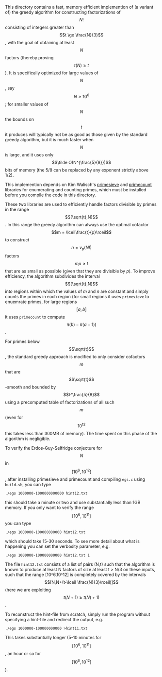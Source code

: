 This directory contains a fast, memory efficient implemention of (a variant of) the greedy algorithm for constructing factorizations of $$N!$$ consisting of integers greater than $$t \ge \frac{N}{3}$$, with the goal of obtaining at least $$N$$ factors (thereby proving $$t(N) \ge t$$).  It is specifically optimized for large values of $$N$$, say $$N \ge 10^6$$; for smaller values of $$N$$ the bounds on $$t$$ it produces will typically not be as good as those given by the standard greedy algorithm, but it is much faster when $$N$$ is large, and it uses only $$\tilde O(N^{\frac{5}{8}})$$ bits of memory (the 5/8 can be replaced by any exponent strictly above 1/2).

This implemention depends on Kim Walisch's [primesieve](https://github.com/kimwalisch/primesieve) and [primecount](https://github.com/kimwalisch/primecount) libraries for enumerating and counting primes, which must be installed before you compile the code in this directory.

These two libraries are used to efficiently handle factors divisible by primes in the range $$[\sqrt{t},N]$$. In this range the greedy algorithm can always use the optimal cofactor $$m = \lceil\frac{t}{p}\rceil$$ to construct $$n = v_p(N!)$$ factors $$mp \ge t$$ that are as small as possible (given that they are divisible by $p$).  To improve efficiency, the algorithm subdivides the interval $$[\sqrt{t},N]$$ into regions within which the values of $m$ and $n$ are constant and simply counts the primes in each region (for small regions it uses `primesieve` to enuemrate primes, for large regions $$[a,b]$$ it uses `primecount` to compute $$\pi(b)-\pi(a-1))$$.

For primes below $$\sqrt{t}$$, the standard greedy approach is modified to only consider cofactors $$m$$ that are $$\sqrt{t}$$-smooth and bounded by $$t^\frac{5}{8}$$ using a precomputed table of factorizations of all such $$m$$ (even for $$10^{12}$$ this takes less than 300MB of memory).  The time spent on this phase of the algorithm is negligible.

To verify the Erdos-Guy-Selfridge conjecture for $$N$$ in $$[10^6,10^{12}]$$, after installing primesieve and primecount and compiling `egs.c` using `build.sh`, you can type

`./egs 1000000-1000000000000 hint12.txt`

this should take a minute or two and use substantially less than 1GB memory.  If you only want to verify the range $$[10^6,10^{11}]$$ you can type

`./egs 1000000-100000000000 hint12.txt`

which should take 15-30 seconds.  To see more detail about what is happening you can set the verbosity parameter, e.g.

`./egs 1000000-100000000000 hint12.txt 1`

The file `hint12.txt` consists of a list of pairs (N,t) such that the algorithm is known to produce at least N factors of size at least t > N/3 on these inputs, such that the range [10^6,10^12] is completely covered by the intervals $$[N,N+(t-\lceil \frac{N}{3}\rceil)]$$ (here we are exploiting $$t(N+1) \ge t(N)+1)$$.

To reconstruct the hint-file from scratch, simply run the program without specifying a hint-file and redirect the output, e.g.

`./egs 1000000-100000000000 >hint11.txt`

This takes substantially longer (5-10 minutes for $$[10^6,10^{11}]$$, an hour or so for $$[10^6,10^{12}]$$).
